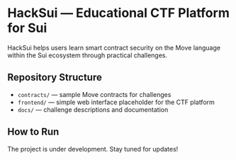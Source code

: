 # HackSui — Educational CTF Platform for Sui

HackSui helps users learn smart contract security on the Move language within the Sui ecosystem through practical challenges.

## Repository Structure

- `contracts/` — sample Move contracts for challenges
- `frontend/` — simple web interface placeholder for the CTF platform
- `docs/` — challenge descriptions and documentation

## How to Run

The project is under development. Stay tuned for updates!
